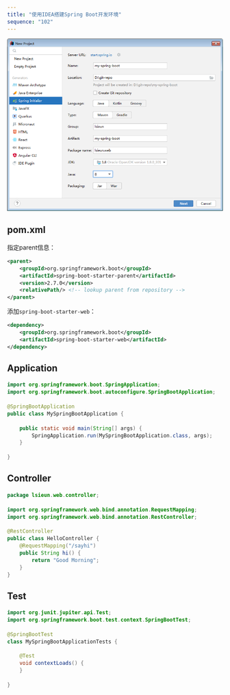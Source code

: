 ```yaml
---
title: "使用IDEA搭建Spring Boot开发环境"
sequence: "102"
---
```


![](/assets/images/spring-boot/idea-spring-initializer.png)

## pom.xml

指定parent信息：

```xml
<parent>
    <groupId>org.springframework.boot</groupId>
    <artifactId>spring-boot-starter-parent</artifactId>
    <version>2.7.0</version>
    <relativePath/> <!-- lookup parent from repository -->
</parent>
```

添加`spring-boot-starter-web`：

```xml
<dependency>
    <groupId>org.springframework.boot</groupId>
    <artifactId>spring-boot-starter-web</artifactId>
</dependency>
```

## Application

```java
import org.springframework.boot.SpringApplication;
import org.springframework.boot.autoconfigure.SpringBootApplication;

@SpringBootApplication
public class MySpringBootApplication {

    public static void main(String[] args) {
        SpringApplication.run(MySpringBootApplication.class, args);
    }

}
```

## Controller

```java
package lsieun.web.controller;

import org.springframework.web.bind.annotation.RequestMapping;
import org.springframework.web.bind.annotation.RestController;

@RestController
public class HelloController {
    @RequestMapping("/sayhi")
    public String hi() {
        return "Good Morning";
    }
}
```

## Test

```java
import org.junit.jupiter.api.Test;
import org.springframework.boot.test.context.SpringBootTest;

@SpringBootTest
class MySpringBootApplicationTests {

    @Test
    void contextLoads() {
    }

}
```
